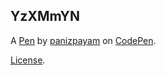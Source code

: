 YzXMmYN
-------


A [Pen](https://codepen.io/panizpayam/pen/YzXMmYN) by [panizpayam](https://codepen.io/panizpayam) on [CodePen](https://codepen.io).

[License](https://codepen.io/panizpayam/pen/YzXMmYN/license).